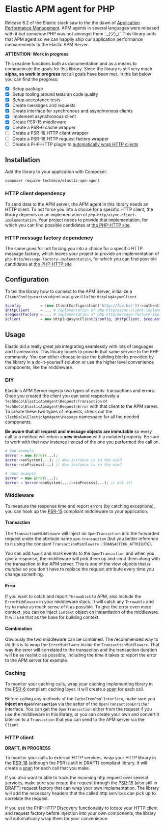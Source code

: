 # Elastic APM agent for PHP

Release 6.2 of the Elastic stack saw to the the dawn of [Application Performance Management](https://www.elastic.co/guide/en/apm/server/current/overview.html). APM agents in several languages were released with it but _somehow_ PHP was not amongst them ¯\_(ツ)_/¯ This library adds that APM agent so we can happily ship our application performance measurements to the Elastic APM Server.

**ATTENTION: Work in progress**

This readme functions both as documentation and as a means to communicate the goals for this library. Since the library is still very much **alpha, so work in progress** not all goals have been met. In the list below you can find the progress:

- [x] Setup package
- [x] Setup tooling around tests an code quality
- [x] Setup acceptance tests
- [x] Create messages and requests
- [x] Create interface for synchronous and asynchronous clients
- [x] Implement asynchronous client
- [x] Create PSR-15 middleware
- [x] Create a PSR-6 cache wrapper
- [ ] Create a PSR-18 HTTP client wrapper
- [ ] Create a PSR-18 HTTP request factory wrapper
- [ ] Create a PHP-HTTP plugin to [automatically wrap HTTP clients](http://docs.php-http.org/en/latest/components/client-common.html)

## Installation

Add the library to your application with Composer:

```bash
composer require techdeco/elastic-apm-agent
```

### HTTP client dependency

To send data to the APM server, the APM agent in this library needs an HTTP client. To not force you into a choice for a specific HTTP client, the library depends on an implementation of `php-http/async-client-implementation`. Your project needs to provide that implementation, for which you can find possible candidates at [the PHP-HTTP site](http://docs.php-http.org/en/latest/clients.html).

### HTTP message factory dependency

The same goes for not forcing you into a choice for a specific HTTP message factory, which leaves your project to provide an implementation of `php-http/message-factory-implementation`, for which you can find possible candidates at [the PHP-HTTP site](http://docs.php-http.org/en/latest/message/message-factory.html)

## Configuration

To tell the library how to connect to the APM Server, initialize a `ClientConfiguration` object and give it to the `HttplugAsyncClient`
```php
$config         = (new ClientConfiguration('http://foo.bar'))->authenticatedByToken('alloy');
$httpClient     = ... # Implementation of php-http/async-client-implementation
$requestFactory = ... # implementation of php-http/message-factory-implementation 
$client         = new HttplugAsyncClient($config, $httpClient, $requestFactory);
```

## Usage

Elastic did a really great job integrating seamlessly with lots of languages and frameworks. This library hopes to provide that same service to the PHP community. You can either choose to use the building blocks provided by the library in a do-it-yourself solution or use the higher level convenience components, like the middleware.

### DIY

Elastic's APM Server ingests two types of events: transactions and errors. Once you created the client you can send respectively a `TechDeCo\ElasticApmAgent\Request\Transaction` or `TechDeCo\ElasticApmAgent\Request\Error` with that client to the APM server. To create these two types of requests, check out the `\TechDeCo\ElasticApmAgent\Message` namespace for all the needed components.

**Be aware that all request and message objects are immutable** so every call to a method will return a **new instance** with a mutated property. Be sure to work with that new instance instead of the one you performed the call on.

```php
# Bad example
$error = new Error(...);
$error->onSystem(...); // New instance is in the wind
$error->inProcess(...) // New instance is in the wind

# Good example
$error = new Error(...);
$error = $error->onSystem(...)->inProcess(...); // Got it!
```

### Middleware

To measure the response time and report errors (by catching exceptions), you can hook up the [PSR-15](https://www.php-fig.org/psr/psr-15/) compliant middleware to your application.

#### Transaction

The `TransactionMiddleware` will inject an `OpenTransaction` into the forwarded request under the attribute name `apm-transaction` (but you better reference to it using the constant `TransactionMiddleware::TRANSACTION_ATTRIBUTE`). 

You can add `Span`s and mark events to the `OpenTransaction` and when you give a response, the middleware will pick them up and send them along with the transaction to the APM server. This is one of the view objects that _is mutable_ so you don't have to replace the request attribute every time you change something.

#### Error

If you want to catch and report `Throwable`s to APM, also include the `ErrorMiddleware` in your middleware stack. It will catch any `Throwable` and try to make as much sense of it as possible. To give the error even more context, you can on inject `Context` object on instantiation of the middleware. It will use that as the base for building context.

#### Combination

Obviously the two middleware can be combined. The recommended way to do this is to wrap the `ErrorMiddlware` _inside_ the `TransactionMiddleware`. That way the error will correlated to the transaction and the transaction duration will be as realistic as possible, including the time it takes to report the error to the APM server for example.

### Caching

To monitor your caching calls, wrap your caching implementing library in the [PSR-6](https://www.php-fig.org/psr/psr-6/) compliant caching layer. It will create a [span](https://www.elastic.co/guide/en/apm/server/current/spans.html) for each call.

Before calling any methods of the `CacheItemPoolInterface`, make sure you **inject an `OpenTransaction`** via the setter of the `OpenTransactionEnricher` interface. You can get the `OpenTransaction` either from the request if you use the middleware in this library, or you can create your own and convert it later on to a `Transaction` that you can send to the APM server via the `Client`.

### HTTP client

**DRAFT, IN PROGRESS**

To monitor your calls to external HTTP services, wrap your HTTP library in the [PSR-18](https://github.com/php-fig/fig-standards/tree/master/proposed/http-client/) (although the PSR is still in DRAFT) compliant library. It will create a [span](https://www.elastic.co/guide/en/apm/server/current/spans.html) for each call that you make.

If you also want to able to track the incoming http request over several services, make sure you create the request through the [PSR-19](https://github.com/php-fig/fig-standards/tree/master/proposed/http-factory/) (also still in DRAFT) request factory that can wrap your own implementation. The library will add the necessary headers that the called http services can pick up to correlate the request.

If you use the PHP-HTTP [Discovery](http://docs.php-http.org/en/latest/discovery.html) functionality to locate your HTTP client and request factory before injection into your own components, the library will automatically wrap them for your convenience.
